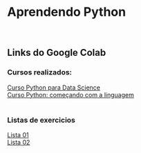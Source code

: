 <h1>Aprendendo <b>Python</b></h1>
</br>
<h2>Links do Google Colab</h2>
<h3>Cursos realizados:</h3>
<a href="https://colab.research.google.com/drive/1fVTpY102py-6DGVqOT-IBIohjJlBp5IS?usp=sharing">Curso Python para Data Science</a></br>
<a href="https://colab.research.google.com/drive/1sEDwYfNPALtanGdNIOiJ3LudxQf7LIHK?usp=sharing">Curso Python: começando com a linguagem</a></br>
</br>
<h3>Listas de exercicios</h3>
<a href="https://colab.research.google.com/drive/1mulhE1JDlaDyOPNYVz4SC4PJeBrTM0_n?usp=sharing">Lista 01</a></br>
<a href="https://colab.research.google.com/drive/1JuTiwjZ9Oz2jF59r5h9Z33iE0xi-1uHK?usp=sharing">Lista 02</a></br>